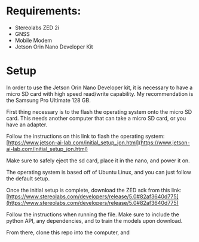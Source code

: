 # Requirements:

- Stereolabs ZED 2i
- GNSS
- Mobile Modem
- Jetson Orin Nano Developer Kit

# Setup

In order to use the Jetson Orin Nano Developer
kit, it is necessary to have a micro SD card with
high speed read/write capability. My recommendation
is the Samsung Pro Ultimate 128 GB.

First thing necessary is to the flash the operating system
onto the micro SD card. This needs another computer that can
take a micro SD card, or you have an adapter.

Follow the instructions on this link to flash the operating system: [https://www.jetson-ai-lab.com/initial_setup_jon.html](https://www.jetson-ai-lab.com/initial_setup_jon.html)

Make sure to safely eject the sd card, place it in the nano, and power it on.

The operating system is based off of Ubuntu Linux, and you can just follow the default setup.

Once the initial setup is complete, download the ZED sdk from this link: [https://www.stereolabs.com/developers/release/5.0#82af3640d775](https://www.stereolabs.com/developers/release/5.0#82af3640d775)

Follow the instructions when running the file. Make sure to include the python API, any dependencies, and to train the models upon download.

From there, clone this repo into the computer, and 